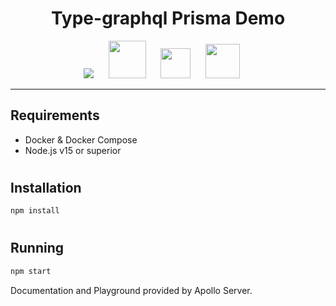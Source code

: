 <h1 align=center>
    Type-graphql Prisma Demo
</h1>

<p align=center>
    <img src="https://www.vectorlogo.zone/logos/postgresql/postgresql-icon.svg"
    style="margin-right: 20px">
    <img src="https://www.vectorlogo.zone/logos/docker/docker-tile.svg" width=60 style="margin-right: 20px">
    <img src="https://cdn.worldvectorlogo.com/logos/prisma-4.svg" width=48 style="margin-right: 20px">
    <img src="https://cdn.worldvectorlogo.com/logos/typescript.svg" width=55 style="margin-right: 20px">
</p>

---

## Requirements

- Docker & Docker Compose
- Node.js v15 or superior

<h1>

## Installation

```sh
npm install
```
<h1>

## Running

```sh
npm start
```

Documentation and Playground provided by Apollo Server.